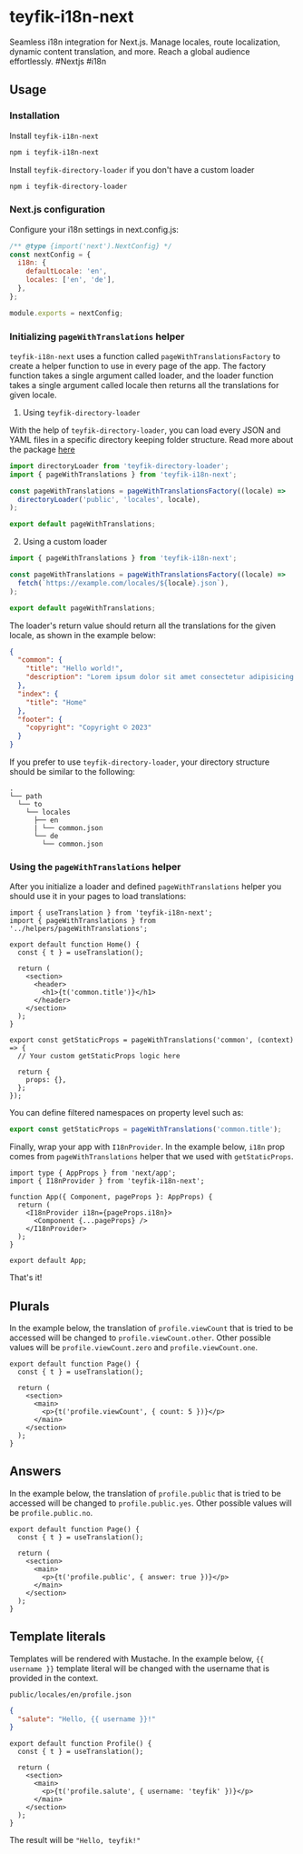 # teyfik-i18n-next

Seamless i18n integration for Next.js. Manage locales, route localization,
dynamic content translation, and more. Reach a global audience effortlessly.
#Nextjs #i18n

## Usage

### Installation

Install `teyfik-i18n-next`

```sh
npm i teyfik-i18n-next
```

Install `teyfik-directory-loader` if you don't have a custom loader

```sh
npm i teyfik-directory-loader
```

### Next.js configuration

Configure your i18n settings in next.config.js:

```js
/** @type {import('next').NextConfig} */
const nextConfig = {
  i18n: {
    defaultLocale: 'en',
    locales: ['en', 'de'],
  },
};

module.exports = nextConfig;
```

### Initializing `pageWithTranslations` helper

`teyfik-i18n-next` uses a function called `pageWithTranslationsFactory` to
create a helper function to use in every page of the app. The factory function
takes a single argument called loader, and the loader function takes a single
argument called locale then returns all the translations for given locale.

1. Using `teyfik-directory-loader`

With the help of `teyfik-directory-loader`, you can load every JSON and YAML
files in a specific directory keeping folder structure. Read more about the
package [here](https://github.com/teyfik-on-it/teyfik-directory-loader#readme)

```ts
import directoryLoader from 'teyfik-directory-loader';
import { pageWithTranslations } from 'teyfik-i18n-next';

const pageWithTranslations = pageWithTranslationsFactory((locale) =>
  directoryLoader('public', 'locales', locale),
);

export default pageWithTranslations;
```

2. Using a custom loader

```ts
import { pageWithTranslations } from 'teyfik-i18n-next';

const pageWithTranslations = pageWithTranslationsFactory((locale) =>
  fetch(`https://example.com/locales/${locale}.json`),
);

export default pageWithTranslations;
```

The loader's return value should return all the translations for the given
locale, as shown in the example below:

```json
{
  "common": {
    "title": "Hello world!",
    "description": "Lorem ipsum dolor sit amet consectetur adipisicing elit..."
  },
  "index": {
    "title": "Home"
  },
  "footer": {
    "copyright": "Copyright © 2023"
  }
}
```

If you prefer to use `teyfik-directory-loader`, your directory structure should
be similar to the following:

```
.
└── path
  └── to
    └── locales
      ├── en
      | └── common.json
      └── de
        └── common.json
```

### Using the `pageWithTranslations` helper

After you initialize a loader and defined `pageWithTranslations` helper you
should use it in your pages to load translations:

```tsx
import { useTranslation } from 'teyfik-i18n-next';
import { pageWithTranslations } from '../helpers/pageWithTranslations';

export default function Home() {
  const { t } = useTranslation();

  return (
    <section>
      <header>
        <h1>{t('common.title')}</h1>
      </header>
    </section>
  );
}

export const getStaticProps = pageWithTranslations('common', (context) => {
  // Your custom getStaticProps logic here

  return {
    props: {},
  };
});
```

You can define filtered namespaces on property level such as:

```ts
export const getStaticProps = pageWithTranslations('common.title');
```

Finally, wrap your app with `I18nProvider`. In the example below, `i18n` prop
comes from `pageWithTranslations` helper that we used with `getStaticProps`.

```tsx
import type { AppProps } from 'next/app';
import { I18nProvider } from 'teyfik-i18n-next';

function App({ Component, pageProps }: AppProps) {
  return (
    <I18nProvider i18n={pageProps.i18n}>
      <Component {...pageProps} />
    </I18nProvider>
  );
}

export default App;
```

That's it!

## Plurals

In the example below, the translation of `profile.viewCount` that is tried to be
accessed will be changed to `profile.viewCount.other`. Other possible values
will be `profile.viewCount.zero` and `profile.viewCount.one`.

```tsx
export default function Page() {
  const { t } = useTranslation();

  return (
    <section>
      <main>
        <p>{t('profile.viewCount', { count: 5 })}</p>
      </main>
    </section>
  );
}
```

## Answers

In the example below, the translation of `profile.public` that is tried to be
accessed will be changed to `profile.public.yes`. Other possible values will be
`profile.public.no`.

```tsx
export default function Page() {
  const { t } = useTranslation();

  return (
    <section>
      <main>
        <p>{t('profile.public', { answer: true })}</p>
      </main>
    </section>
  );
}
```

## Template literals

Templates will be rendered with Mustache. In the example below, `{{ username }}`
template literal will be changed with the username that is provided in the
context.

`public/locales/en/profile.json`

```json
{
  "salute": "Hello, {{ username }}!"
}
```

```tsx
export default function Profile() {
  const { t } = useTranslation();

  return (
    <section>
      <main>
        <p>{t('profile.salute', { username: 'teyfik' })}</p>
      </main>
    </section>
  );
}
```

The result will be `"Hello, teyfik!"`
